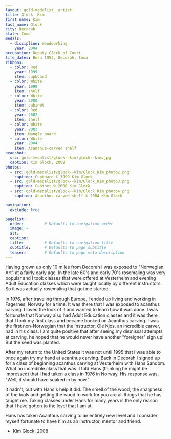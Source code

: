 ```yaml
---
layout: gold-medalist__artist
title: Glock, Kim
first_name: Kim
last_name: Glock
city: Decorah
state: Iowa
medals: 
  - discipline: Woodworking
    year: 2004
occupation: Deputy Clerk of Court
life_dates: Born 1954, Decorah, Iowa
ribbons:
  - color: Red
    year: 1999
    item: cupboard
  - color: White
    year: 1999
    item: shelf
  - color: White
    year: 2000
    item: cabinet
  - color: Red
    year: 2002
    item: shelf
  - color: White
    year: 2003
    item: Mangle board
  - color: White
    year: 2004
    item: Acanthus-carved shelf
headshot:
  src: gold-medalist/glock--kim/glock--kim.jpg
  caption: Kim Glock, 2008
photos:
  - src: gold-medalist/glock--kim/Glock_Kim_photo2.png
    caption: Cupboard © 1999 Kim Glock
  - src: gold-medalist/glock--kim/Glock_Kim_photo3.png
    caption: Cabinet © 2000 Kim Glock
  - src: gold-medalist/glock--kim/Glock_Kim_photo4.png
    caption: Acanthus-carved shelf © 2004 Kim Glock

navigation:
  exclude: true

pagelist:
  order:         # Defaults to navigation order  
  image: ~
  alt:
  caption:
  title:         # Defaults to navigation title
  subtitle:      # Defaults to page subtitle
  teaser:        # Defaults to page meta-description  
---
```

Having grown up only 10 miles from Decorah I was exposed to "Norwegian Art" at a fairly early age.  In the late 60's and early 70's rosemaling was very popular and I took classes that were offered at Vesterheim and evening Adult Education classes which were taught locally by different instructors.  So it was actually rosemaling that got me started.

In 1976, after traveling through Europe, I ended up living and working in Fagernes, Norway for a time.  It was there that I was exposed to acanthus carving.  I loved the look of it and wanted to learn how it was done.  I was fortunate that Norway also had Adult Education classes and it was there that I took my first class and became hooked on Acanthus carving. I was the first non-Norwegian that the instructor, Ole Kjos, an incredible carver, had in his class.  I am quite positive that after seeing my dismissal attempts at carving, he hoped that he would never have another "foreigner" sign up!  But the seed was planted.

After my return to the United States it was not until 1995 that I was able to once again try my hand at acanthus carving.  Back in Decorah I signed up for a class of beginning acanthus carving at Vesterheim with Hans Sandom.  What an incredible class that was.  I told Hans (thinking he might be impressed) that I had taken a class in 1976 in Norway. His response was, "Well, it should have soaked in by now."

It hadn't, but with Hans's help it did.  The smell of the wood, the sharpness of the tools and getting the wood to work for you are all things that he has taught me. Taking classes under Hans for many years is the only reason that I have gotten to the level that I am at.
  
Hans has taken Acanthus carving to an entirely new level and I consider myself fortunate to have him as an instructor, mentor and friend.
     
- Kim Glock, 2008
